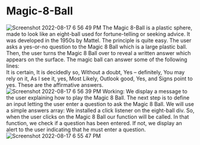 # Magic-8-Ball
![Screenshot 2022-08-17 6 56 49 PM](https://user-images.githubusercontent.com/92240128/185145982-afebb94f-a509-4c72-93d5-5a967414d507.png)
The Magic 8-Ball is a plastic sphere, made to look like an eight-ball used for fortune-telling or seeking advice. 
It was developed in the 1950s by Mattel. The principle is quite easy. The user asks a yes-or-no question to the Magic 8 Ball which is a large plastic ball. 
Then, the user turns the Magic 8 Ball over to reveal a written answer which appears on the surface. 
The magic ball can answer some of the following lines:  
It is certain, It is decidedly so, Without a doubt, Yes – definitely, You may rely on it, As I see it, yes, Most Likely, Outlook good, Yes, and Signs point to yes. 
These are the affirmative answers.
![Screenshot 2022-08-17 6 56 39 PM](https://user-images.githubusercontent.com/92240128/185146080-ceabfecd-0076-4e0a-833e-2e105728f5e7.png)
Working:
We display a message to the user explaining how to play the Magic 8 Ball. 
The next step is to define an input letting the user enter a question to ask the Magic 8 Ball.
We will use a simple answers array: 
We installed a click listener on the eight-ball div. 
So, when the user clicks on the Magic 8 Ball our function will be called. 
In that function, we check if a question has been entered. 
If not, we display an alert to the user indicating that he must enter a question.
![Screenshot 2022-08-17 6 55 47 PM](https://user-images.githubusercontent.com/92240128/185146113-44af370c-a061-409b-8f00-caa8d710b55f.png)
